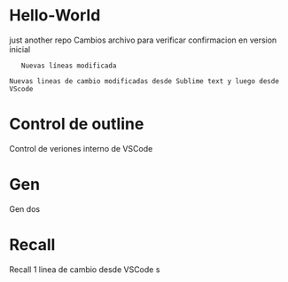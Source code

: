 # Hello-World
just another repo
    Cambios archivo para verificar confirmacion en version inicial

       Nuevas líneas modificada

    Nuevas lineas de cambio modificadas desde Sublime text y luego desde VScode

# Control de outline
Control de veriones interno de VSCode


# Gen
Gen dos
# Recall
Recall 1 linea de cambio desde VSCode s